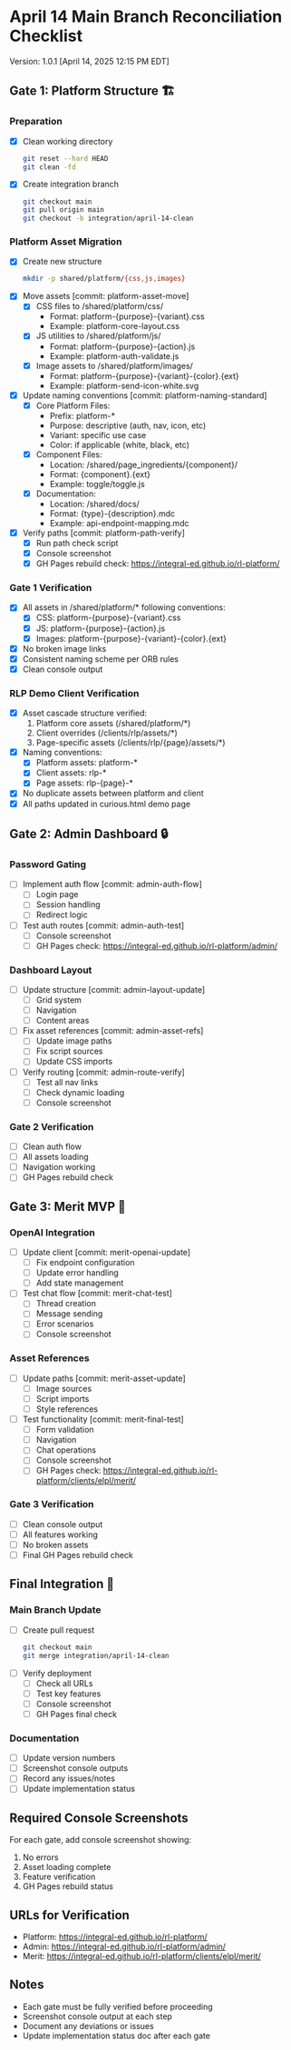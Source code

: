 # April 14 Main Branch Reconciliation Checklist
Version: 1.0.1 [April 14, 2025 12:15 PM EDT]

## Gate 1: Platform Structure 🏗️
### Preparation
- [x] Clean working directory
  ```bash
  git reset --hard HEAD
  git clean -fd
  ```
- [x] Create integration branch
  ```bash
  git checkout main
  git pull origin main
  git checkout -b integration/april-14-clean
  ```

### Platform Asset Migration
- [x] Create new structure
  ```bash
  mkdir -p shared/platform/{css,js,images}
  ```
- [x] Move assets [commit: platform-asset-move]
  - [x] CSS files to /shared/platform/css/
    - Format: platform-{purpose}-{variant}.css
    - Example: platform-core-layout.css
  - [x] JS utilities to /shared/platform/js/
    - Format: platform-{purpose}-{action}.js
    - Example: platform-auth-validate.js
  - [x] Image assets to /shared/platform/images/
    - Format: platform-{purpose}-{variant}-{color}.{ext}
    - Example: platform-send-icon-white.svg
- [x] Update naming conventions [commit: platform-naming-standard]
  - [x] Core Platform Files:
    - Prefix: platform-*
    - Purpose: descriptive (auth, nav, icon, etc)
    - Variant: specific use case
    - Color: if applicable (white, black, etc)
  - [x] Component Files:
    - Location: /shared/page_ingredients/{component}/
    - Format: {component}.{ext}
    - Example: toggle/toggle.js
  - [x] Documentation:
    - Location: /shared/docs/
    - Format: {type}-{description}.mdc
    - Example: api-endpoint-mapping.mdc
- [x] Verify paths [commit: platform-path-verify]
  - [x] Run path check script
  - [x] Console screenshot
  - [x] GH Pages rebuild check: https://integral-ed.github.io/rl-platform/

### Gate 1 Verification
- [x] All assets in /shared/platform/* following conventions:
  - [x] CSS: platform-{purpose}-{variant}.css
  - [x] JS: platform-{purpose}-{action}.js
  - [x] Images: platform-{purpose}-{variant}-{color}.{ext}
- [x] No broken image links
- [x] Consistent naming scheme per ORB rules
- [x] Clean console output

### RLP Demo Client Verification
- [x] Asset cascade structure verified:
  1. Platform core assets (/shared/platform/*)
  2. Client overrides (/clients/rlp/assets/*)
  3. Page-specific assets (/clients/rlp/{page}/assets/*)
- [x] Naming conventions:
  - [x] Platform assets: platform-*
  - [x] Client assets: rlp-*
  - [x] Page assets: rlp-{page}-*
- [x] No duplicate assets between platform and client
- [x] All paths updated in curious.html demo page

## Gate 2: Admin Dashboard 🔒
### Password Gating
- [ ] Implement auth flow [commit: admin-auth-flow]
  - [ ] Login page
  - [ ] Session handling
  - [ ] Redirect logic
- [ ] Test auth routes [commit: admin-auth-test]
  - [ ] Console screenshot
  - [ ] GH Pages check: https://integral-ed.github.io/rl-platform/admin/

### Dashboard Layout
- [ ] Update structure [commit: admin-layout-update]
  - [ ] Grid system
  - [ ] Navigation
  - [ ] Content areas
- [ ] Fix asset references [commit: admin-asset-refs]
  - [ ] Update image paths
  - [ ] Fix script sources
  - [ ] Update CSS imports
- [ ] Verify routing [commit: admin-route-verify]
  - [ ] Test all nav links
  - [ ] Check dynamic loading
  - [ ] Console screenshot

### Gate 2 Verification
- [ ] Clean auth flow
- [ ] All assets loading
- [ ] Navigation working
- [ ] GH Pages rebuild check

## Gate 3: Merit MVP 🎯
### OpenAI Integration
- [ ] Update client [commit: merit-openai-update]
  - [ ] Fix endpoint configuration
  - [ ] Update error handling
  - [ ] Add state management
- [ ] Test chat flow [commit: merit-chat-test]
  - [ ] Thread creation
  - [ ] Message sending
  - [ ] Error scenarios
  - [ ] Console screenshot

### Asset References
- [ ] Update paths [commit: merit-asset-update]
  - [ ] Image sources
  - [ ] Script imports
  - [ ] Style references
- [ ] Test functionality [commit: merit-final-test]
  - [ ] Form validation
  - [ ] Navigation
  - [ ] Chat operations
  - [ ] Console screenshot
  - [ ] GH Pages check: https://integral-ed.github.io/rl-platform/clients/elpl/merit/

### Gate 3 Verification
- [ ] Clean console output
- [ ] All features working
- [ ] No broken assets
- [ ] Final GH Pages rebuild check

## Final Integration 🎉
### Main Branch Update
- [ ] Create pull request
  ```bash
  git checkout main
  git merge integration/april-14-clean
  ```
- [ ] Verify deployment
  - [ ] Check all URLs
  - [ ] Test key features
  - [ ] Console screenshot
  - [ ] GH Pages final check

### Documentation
- [ ] Update version numbers
- [ ] Screenshot console outputs
- [ ] Record any issues/notes
- [ ] Update implementation status

## Required Console Screenshots
For each gate, add console screenshot showing:
1. No errors
2. Asset loading complete
3. Feature verification
4. GH Pages rebuild status

## URLs for Verification
- Platform: https://integral-ed.github.io/rl-platform/
- Admin: https://integral-ed.github.io/rl-platform/admin/
- Merit: https://integral-ed.github.io/rl-platform/clients/elpl/merit/

## Notes
- Each gate must be fully verified before proceeding
- Screenshot console output at each step
- Document any deviations or issues
- Update implementation status doc after each gate